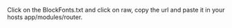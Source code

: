 Click on the BlockFonts.txt and click on raw, copy the url and paste it in your hosts app/modules/router.
